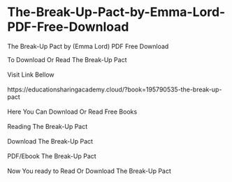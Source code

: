 # The-Break-Up-Pact-by-Emma-Lord-PDF-Free-Download
The Break-Up Pact by (Emma Lord) PDF Free Download
<div>To Download Or Read The Break-Up Pact</div>
<div>&nbsp;</div>
<div>Visit Link Bellow</div>
<div>&nbsp;</div>
<div>https://educationsharingacademy.cloud/?book=195790535-the-break-up-pact</div>
<div>&nbsp;</div>
<div>Here You Can Download Or Read Free Books</div>
<div>&nbsp;</div>
<div>Reading The Break-Up Pact</div>
<div>&nbsp;</div>
<div>Download The Break-Up Pact</div>
<div>&nbsp;</div>
<div>PDF/Ebook The Break-Up Pact</div>
<div>&nbsp;</div>
<div>Now You ready to Read Or Download The Break-Up Pact</div>
<div>&nbsp;</div>
